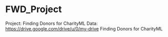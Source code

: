 # FWD_Project

Project: Finding Donors for CharityML
Data:
https://drive.google.com/drive/u/0/my-drive
Finding Donors for CharityML 
